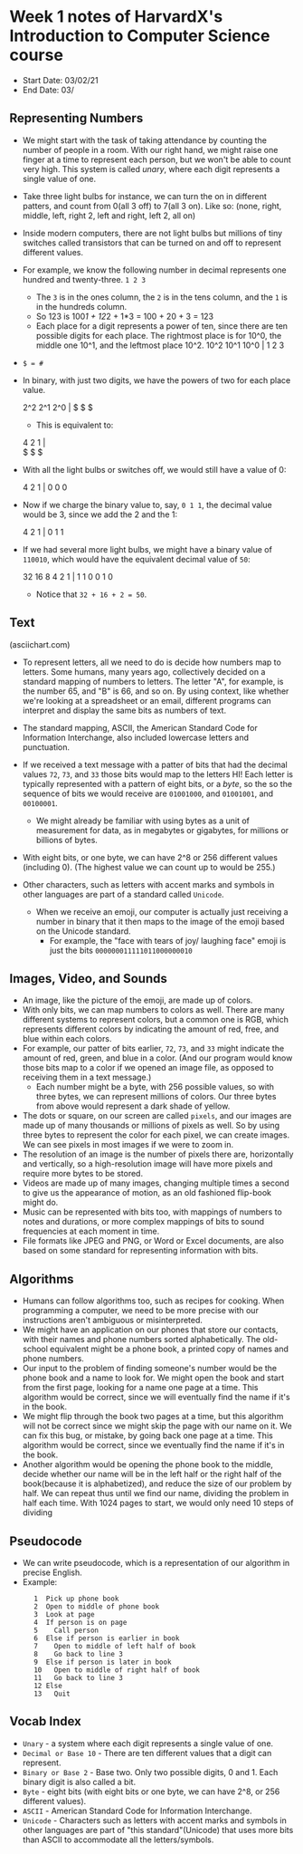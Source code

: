 # Week 1 notes of HarvardX's Introduction to Computer Science course

* Start Date: 03/02/21
* End Date: 03/

## Representing Numbers 

* We might start with the task of taking attendance by counting the number of people in a room. With our right hand, we might raise one finger at a time to represent each person, but we won't be able to count very high. This system is called *unary*, where each digit represents a single value of one. 

* Take three light bulbs for instance, we can turn the on in different patters, and count from 0(all 3 off) to 7(all 3 on). Like so: (none, right, middle, left, right 2, left and right, left 2, all on) 

* Inside modern computers, there are not light bulbs but millions of tiny switches called transistors that can be turned on and off to represent different values. 

* For example, we know the following number in decimal represents one hundred and twenty-three. 
  `1 2 3`
    * The `3` is in the ones column, the `2` is in the tens column, and the `1` is in the hundreds column. 
    * So 123 is 100*1 + 12*2 + 1*3 = 100 + 20 + 3 = 123
    * Each place for a digit represents a power of ten, since there are ten possible digits for each place. The rightmost place is for 10^0, the middle one 10^1, and the leftmost place 10^2. 
    10^2 10^1 10^0 | 
     1    2    3
* `$ = #`
* In binary, with just two digits, we have the powers of two for each place value. 
  
  2^2 2^1 2^0 | 
   $   $   $
  * This is equivalent to: 
  
  4 2 1 |  
  $ $ $
* With all the light bulbs or switches off, we would still have a value of 0: 
  
  4 2 1 |
  0 0 0
* Now if we charge the binary value to, say, `0 1 1`, the decimal value would be 3, since we add the 2 and the 1: 
  
  4 2 1 |
  0 1 1
* If we had several more light bulbs, we might have a binary value of `110010`, which would have the equivalent decimal value of `50`: 
  
  32 16  8  4  2  1 |
   1  1  0  0  1  0
  * Notice that `32 + 16 + 2 = 50`. 

## Text

(asciichart.com)

* To represent letters, all we need to do is decide how numbers map to letters. Some humans, many years ago, collectively decided on a standard mapping of numbers to letters. The letter "A", for example, is the number 65, and "B" is 66, and so on. By using context, like whether we're looking at a spreadsheet or an email, different programs can interpret and display the same bits as numbers of text. 

* The standard mapping, ASCII, the American Standard Code for Information Interchange, also included lowercase letters and punctuation. 

* If we received a text message with a patter of bits that had the decimal values `72`, `73`, and `33` those bits would map to the letters HI! Each letter is typically represented with a pattern of eight bits, or a *byte*, so the so the sequence of bits we would receive are `01001000`, and `01001001`, and `00100001`. 
  * We might already be familiar with using bytes as a unit of measurement for data, as in megabytes or gigabytes, for millions or billions of bytes. 
* With eight bits, or one byte, we can have 2^8 or 256 different values (including 0). (The highest value we can count up to would be 255.)
* Other characters, such as letters with accent marks and symbols in other languages are part of a standard called `Unicode`. 
  * When we receive an emoji, our computer is actually just receiving a number in binary that it then maps to the image of the emoji based on the Unicode standard. 
    * For example, the "face with tears of joy/ laughing face" emoji is just the bits `000000011111011000000010`

## Images, Video, and Sounds

* An image, like the picture of the emoji, are made up of colors. 
* With only bits, we can map numbers to colors as well. There are many different systems to represent colors, but a common one is RGB, which represents different colors by indicating the amount of red, free, and blue within each colors. 
* For example, our patter of bits earlier, `72`, `73`, and `33` might indicate the amount of red, green, and blue in a color. (And our program would know those bits map to a color if we opened an image file, as opposed to receiving them in a text message.)
  * Each number might be a byte, with 256 possible values, so with three bytes, we can represent millions of colors. Our three bytes from above would represent a dark shade of yellow. 
* The dots or square, on our screen are called `pixels`, and our images are made up of many thousands or millions of pixels as well. So by using three bytes to represent the color for each pixel, we can create images. We can see pixels in most images  if we were to zoom in.
* The resolution of an image is the number of pixels there are, horizontally and vertically, so a high-resolution image will have more pixels and require more bytes to be stored. 
* Videos are made up of many images, changing multiple times a second to give us the appearance of motion, as an old fashioned flip-book might do.
* Music can be represented with bits too, with mappings of numbers to notes and durations, or more complex mappings of bits to sound frequencies at each moment in time. 
* File formats like JPEG and PNG, or Word or Excel documents, are also based on some standard for representing information with bits. 

## Algorithms

* Humans can follow algorithms too, such as recipes for cooking. When programming a computer, we need to be more precise with our instructions aren't ambiguous or misinterpreted. 
* We might have an application on our phones that store our contacts, with their names and phone numbers sorted alphabetically. The old-school equivalent might be a phone book, a printed copy of names and phone numbers. 
* Our input to the problem of finding someone's number would be the phone book and a name to look for. We might open the book and start from the first page, looking for a name one page at a time. This algorithm would be correct, since we will eventually find the name if it's in the book. 
* We might flip through the book two pages at a time, but this algorithm will not be correct since we might skip the page with our name on it. We can fix this bug, or mistake, by going back one page at a time. This algorithm would be correct, since we eventually find the name if it's in the book. 
* Another algorithm would be opening the phone book to the middle, decide whether our name will be in the left half or the right half of the book(because it is alphabetized), and reduce the size of our problem by half. We can repeat thus until we find our name, dividing the problem in half each time. With 1024 pages to start, we would only need 10 steps of dividing 

## Pseudocode 

* We can write pseudocode, which is a representation of our algorithm in precise English. 
* Example: 
```
      1  Pick up phone book
      2  Open to middle of phone book 
      3  Look at page
      4  If person is on page
      5    Call person
      6  Else if person is earlier in book
      7    Open to middle of left half of book
      8    Go back to line 3
      9  Else if person is later in book
      10   Open to middle of right half of book
      11   Go back to line 3
      12 Else
      13   Quit
```

## Vocab Index

* `Unary` - a system where each digit represents a single value of one.
* `Decimal or Base 10` - There are ten different values that a digit can represent.
* `Binary or Base 2` - Base two. Only two possible digits, 0 and 1. Each binary digit is also called a bit. 
* `Byte` - eight bits (with eight bits or one byte, we can have 2^8, or 256 different values).
* `ASCII` - American Standard Code for Information Interchange.
* `Unicode` - Characters such as letters with accent marks and symbols in other languages are part of "this standard"(Unicode) that uses more bits than ASCII to accommodate all the letters/symbols. 



